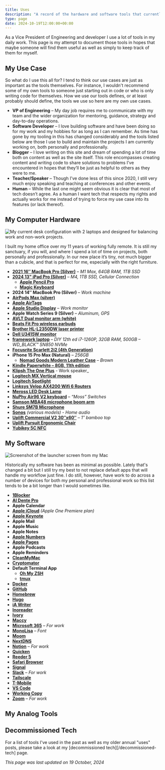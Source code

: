 ```yaml
---
title: Uses
description: "A record of the hardware and software tools that currently makeup my toolbox."
type: page
date: 2024-10-19T12:00:00+00:00
---
```


As a Vice President of Engineering and developer I use a lot of tools in my daily work. This page is my attempt to document those tools in hopes that maybe someone will find them useful as well as simply to keep track of them for myself.

## My Use Case

So what do I use this all for? I tend to think our use cases are just as important as the tools themselves. For instance, I wouldn't recommend some of my own tools to someone just starting out in code or who is only writing code for themselves. How we use our tools defines, or at least probably should define, the tools we use so here are my own use cases.

*   **VP of Engineering** – My day job requires me to communicate with my team and the wider organization for mentoring, guidance, strategy and day-to-day operations.
*   **Software Developer** – I love building software and have been doing so for my work and my hobbies for as long as I can remember. As time has gone by my tooling in this has changed considerably and the tools listed below are those I use to build and maintain the projects I am currently working on, both personally and professionally.
*   **Blogger** – I love writing on this site and dream of spending a lot of time both on content as well as the site itself. This role encompasses creating content and writing code to share solutions to problems I’ve encountered in hopes that they’ll be just as helpful to others as they were to me.
*   **Teacher/Speaker** – Though I’ve done less of this since 2020, I still very much enjoy speaking and teaching at conferences and other events.
*   **Human** – While the last one might seem obvious it is clear that most of tech doesn’t agree. As a human I want tech that respects my rights and actually works for me instead of trying to force my use case into its features (or lack thereof).

## My Computer Hardware

![My current desk configuration with 2 laptops and designed for balancing work and non-work projects.](/images/2024/10/my-home-desk.jpeg)

I built my home office over my 11 years of working fully remote. It is still my sanctuary, if you will, and where I spend a lot of time on projects, both personally and professionally. In our new place it’s tiny, not much bigger than a cubicle, and that is perfect for me, especially with the right furniture.

*   **[2021 16″ MacBook Pro (Silver)](https://www.apple.com/shop/buy-mac/macbook-pro/16-inch-silver-10-core-cpu-32-core-gpu-1tb#)** – _M1 Max, 64GB RAM, 1TB SSD_
*   **[2024 13" iPad Pro (Silver)](https://www.apple.com/shop/buy-ipad/ipad-pro)** – _M4, 1TB SSD, Cellular Connection_
    *   **[Apple Pencil Pro](https://www.apple.com/shop/product/MX2D3AM/A/apple-pencil-pro?fnode=80f469fa78e6faa54dc0867ced709917e77d622308f66a5e3fe99003530c17b9f96d87d522c674bba356d7cb0ba2d8c321dcbd075fcffc062970ea8c4fa470611db985683a66a714b9b8d10500d30a09d959b6ecba8a9c96fbe60d6ea55dff8c)**
    *   **[Magic Keyboard](https://www.apple.com/shop/product/MWR53LL/A/magic-keyboard-for-ipad-pro-13%E2%80%91inch-m4-us-english-black?fnode=80f469fa78e6faa54dc0867ced709917e77d622308f66a5e3fe99003530c17b9f96d87d522c674bba356d7cb0ba2d8c321dcbd075fcffc062970ea8c4fa470611db985683a66a714b9b8d10500d30a09d959b6ecba8a9c96fbe60d6ea55dff8c)**
*   **2024 14″ MacBook Pro (Silver)** – _Work machine_
*   **[AirPods Max (silver)](https://www.apple.com/airpods-max/)**
*   **[Apple AirTags](https://www.apple.com/airtag/)**
*   **[Apple Studio Display](https://www.apple.com/studio-display/)** – _Work monitor_
*   **Apple Watch Series 9 (Silver)** – _Aluminum, GPS_
*   **[AVLT Dual monitor arm (white)](https://smile.amazon.com/gp/product/B0819PSPVS/ref=ppx_yo_dt_b_asin_title_o01_s00?ie=UTF8&psc=1)**
*   **[Beats Fit Pro wireless earbuds](https://www.beatsbydre.com/earbuds/beats-fit-pro)**
*   **[Brother HL-L2350DW laser printer](https://www.brother-usa.com/products/hll2350dw)**
*   **[Dell U3415W monitor](https://www.dell.com/en-us/work/shop/cty/pdp/spd/dell-u3415w-monitor)**
*   **[framework laptop](https://frame.work/)** – _DIY 12th ed i7-1260P, 32GB RAM, 500GB – WD\_BLACK™ SN850 NVMe_
*   **[Focusrite Scarlett 2i2 (4th Generation)](https://focusrite.com/en/usb-audio-interface/scarlett/scarlett-2i2)**
*   **iPhone 15 Pro Max (Natural)** – _256GB_
    *   **[Nomad Goods Modern Leather Case](https://nomadgoods.com/products/modern-leather-case-horween-rustic-brown-iphone-15-pro)** _– Brown_
*   **[Kindle Paperwhite – 8GB, 11th edition](https://smile.amazon.com/All-new-Kindle-Paperwhite-adjustable-Ad-Supported/dp/B08KTZ8249/ref=sr_1_1?crid=R65HVLPMI53M&keywords=kindle+paperwhite&qid=1652717986&sprefix=kindle+pap%2Caps%2C161&sr=8-1)**
*   **[Klipsh The One Plus](https://www.klipsch.com/products/the-one-plus)** - Work speaker_
*   **[Logitech MX Vertical mouse](https://www.logitech.com/en-us/products/mice/mx-vertical-ergonomic-mouse.910-005447.html)**
*   **[Logitech Spotlight](https://www.logitech.com/en-us/products/presenters/spotlight-presentation-remote.910-004654.html)**
*   **[Linksys Velop AX4200 Wifi 6 Routers](https://www.linksys.com/us/whole-home-mesh-wifi/velop-ax4200-tri-band-mesh-wifi-6-system-mx4200/p/p-mx4200/)**
*   **[Meross LED Desk Lamp](https://smile.amazon.com/gp/product/B091TR7J9C/ref=ppx_yo_dt_b_asin_title_o05_s00?ie=UTF8&psc=1)**
*   **[NuPhy Air96 V2 keyboard](https://nuphy.com/collections/keyboards/products/air96-v2)** – _“Moss” Switches_
*   **[Samson MBA48 microphone boom arm](http://www.samsontech.com/samson/products/accessories/microphone-stands/mba48/)**
*   **[Shure SM7B Microphone](https://www.shure.com/en-US/products/microphones/sm7b)**
*   **[Sonos](https://www.sonos.com/en-us/home)** _(various models) - Home audio_
*   **[Uplift Commercial V2 30″x60″](https://www.upliftdesk.com/uplift-v2-standing-desk-v2-or-v2-commercial/)** – _1″ bamboo top_
*   **[Uplift Pursuit Ergonomic Chair](https://www.upliftdesk.com/pursuit-ergonomic-chair-by-uplift-desk/)**
*   **[Yubikey 5C NFC](https://www.yubico.com/products/)**

## My Software

![Screenshot of the launcher screen from my Mac](/images/2024/09/Screenshot-2024-09-02-at-10.39.03.jpg)

Historically my software has been as minimal as possible. Lately that's changed a bit but I still try my best to not replace default apps that will handle my workflow just fine. I do still, however, have work to do across a number of devices for both my personal and professional work so this list tends to be a bit longer than I would sometimes like.

*   **[1Blocker](https://1blocker.com)**
*   **[Al Dente Pro](https://chriswiegman.com/wp-admin/)**
*   **Apple Calendar**
*   **[Apple iCloud](https://www.apple.com/icloud/)** _(Apple One Premiere plan)_
*   **[Apple Keynote](https://www.apple.com/keynote/)**
*   **Apple Mail**
*   **Apple Music**
*   **Apple Notes**
*   **[Apple Numbers](https://www.apple.com/numbers/)**
*   **[Apple Pages](https://www.apple.com/pages/)**
*   **Apple Podcasts**
*   **Apple Reminders**
*   **[CleanMyMac](https://cleanmymac.com)**
*   **[Cryptomator](https://cryptomator.org)**
*   **Default Terminal App**
    *   **[Oh My ZSH](https://ohmyz.sh)**
    *   **[tmux](https://github.com/tmux/tmux)**
*   **[Docker](https://www.docker.com)**
*   **[GitHub](https://github.com)**
*   **[Homebrew](https://brew.sh)**
*   **[Hugo](https://gohugo.io)**
*   **[iA Writer](https://ia.net/writer)**
*   **[Inoreader](https://www.inoreader.com)**
*   **[Ivory](https://apps.apple.com/us/app/toot/id1229021451)**
*   **[Maccy](https://maccy.app/)**
*   **[Microsoft 365](https://www.office.com)** – _For work_
*   **[MonoLisa](https://www.monolisa.dev)** _– Font_
*   **[Moom](https://manytricks.com/moom/)**
*   **[NextDNS](https://nextdns.io)**
*   **[Notion](https://notion.so)** – _For work_
*   **[Quicken](https://duckduckgo.com/?q=quicken&t=osx&ia=web)**
*   **[Reeder 5](https://www.reederapp.com)**
*   **[Safari Browser](https://www.apple.com/safari/)**
*   **[Signal](https://signal.org)**
*   **[Slack](https://slack.com)** – _For work_
*   **[Tailscale](https://tailscale.com)**
*   **[T-Mobile](https://www.t-mobile.com)**
*   **[VS Code](https://code.visualstudio.com)**
*   **[Working Copy](https://workingcopyapp.com)**
*   **[Zoom](https://zoom.us)** – _For work_

## My Analog Tools

## Decommissioned Tech

For a list of tools I've used in the past as well as my older annual "uses"  posts, please take a look at my [decommissioned tech][/decommissioned-tech] page.

_This page was last updated on 19 October, 2024_